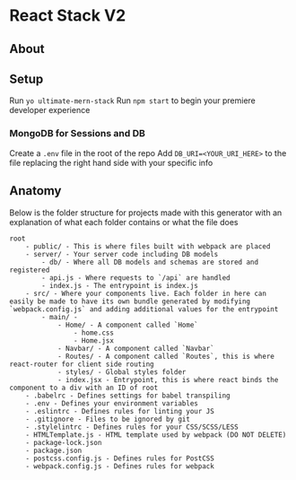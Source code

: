# React Stack V2

## About

## Setup
Run `yo ultimate-mern-stack`
Run `npm start` to begin your premiere developer experience

### MongoDB for Sessions and DB
Create a `.env` file in the root of the repo
Add `DB_URI=<YOUR_URI_HERE>` to the file replacing the right hand side with your specific info

## Anatomy
Below is the folder structure for projects made with this generator with an explanation of what each folder contains or what the file does

```
root
    - public/ - This is where files built with webpack are placed
    - server/ - Your server code including DB models
        - db/ - Where all DB models and schemas are stored and registered
        - api.js - Where requests to `/api` are handled
        - index.js - The entrypoint is index.js
    - src/ - Where your components live. Each folder in here can easily be made to have its own bundle generated by modifying `webpack.config.js` and adding additional values for the entrypoint
        - main/ -
            - Home/ - A component called `Home`
                - home.css
                - Home.jsx
            - Navbar/ - A component called `Navbar`
            - Routes/ - A component called `Routes`, this is where react-router for client side routing
            - styles/ - Global styles folder
            - index.jsx - Entrypoint, this is where react binds the component to a div with an ID of root
    - .babelrc - Defines settings for babel transpiling
    - .env - Defines your environment variables
    - .eslintrc - Defines rules for linting your JS
    - .gitignore - Files to be ignored by git
    - .stylelintrc - Defines rules for your CSS/SCSS/LESS
    - HTMLTemplate.js - HTML template used by webpack (DO NOT DELETE)
    - package-lock.json
    - package.json
    - postcss.config.js - Defines rules for PostCSS
    - webpack.config.js - Defines rules for webpack
```
